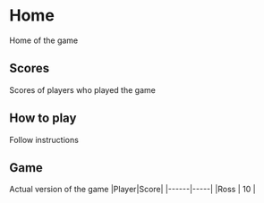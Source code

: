# Home
Home of the game
## Scores
Scores of players who played the game
## How to play
Follow instructions
## Game
Actual version of the game
|Player|Score|
|------|-----|
|Ross  | 10  |
